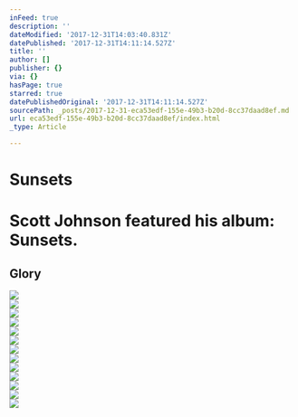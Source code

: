 ```yaml
---
inFeed: true
description: ''
dateModified: '2017-12-31T14:03:40.831Z'
datePublished: '2017-12-31T14:11:14.527Z'
title: ''
author: []
publisher: {}
via: {}
hasPage: true
starred: true
datePublishedOriginal: '2017-12-31T14:11:14.527Z'
sourcePath: _posts/2017-12-31-eca53edf-155e-49b3-b20d-8cc37daad8ef.md
url: eca53edf-155e-49b3-b20d-8cc37daad8ef/index.html
_type: Article

---
```

# Sunsets

# Scott Johnson featured his album: Sunsets.

## Glory

<article style=""><img src="https://scontent.xx.fbcdn.net/v/t31.0-8/s720x720/12184273_1679841602233788_4995663076070767235_o.jpg?oh=6225ddb6177762c87ed2d69d5476723f&amp;oe=5AC5582C" /></article>

<article style=""><img src="https://scontent.xx.fbcdn.net/v/t31.0-8/s720x720/12184273_1679841602233788_4995663076070767235_o.jpg?oh=6225ddb6177762c87ed2d69d5476723f&amp;oe=5AC5582C" /></article>

<article style=""><img src="https://scontent.xx.fbcdn.net/v/t31.0-8/s720x720/12027338_1679841732233775_8757558448694774956_o.jpg?oh=3b0def95bc985a6e443195bdec77292e&amp;oe=5AB82CE2" /></article>

<article style=""><img src="https://scontent.xx.fbcdn.net/v/t31.0-8/s720x720/12045541_1679841728900442_8939100232528069056_o.jpg?oh=c5b51846556b2cb3570f3af5e29c8ae0&amp;oe=5AB621C6" /></article>

<article style=""><img src="https://scontent.xx.fbcdn.net/v/t31.0-8/s720x720/12119961_1679841735567108_4138234879936739229_o.jpg?oh=133611a309b3d659f0107b22956a80ca&amp;oe=5AFD6AAC" /></article>

<article style=""><img src="https://scontent.xx.fbcdn.net/v/t31.0-8/s720x720/12052477_1679841778900437_2523529686306997499_o.jpg?oh=2c8e10caddb829e6a4b0b51cc0fa0559&amp;oe=5ABE831C" /></article>

<article style=""><img src="https://scontent.xx.fbcdn.net/v/t31.0-8/p720x720/12183776_1679841785567103_5305228018243202942_o.jpg?oh=396d9d90c511e4a200d37c4ec06ce9fb&amp;oe=5AF81EF3" /></article>

<article style=""><img src="https://scontent.xx.fbcdn.net/v/t31.0-8/s720x720/12183965_1679841795567102_9189063650424410812_o.jpg?oh=b98e24e72e3a31872ceed18abf10a496&amp;oe=5ABCBAC1" /></article>

<article style=""><img src="https://scontent.xx.fbcdn.net/v/t31.0-8/s720x720/12182847_1679841818900433_5698015831285146003_o.jpg?oh=a6e623336fc99c8643304ebd0ce3ae54&amp;oe=5ABF5CC4" /></article>

<article style=""><img src="https://scontent.xx.fbcdn.net/v/t31.0-8/s720x720/12045543_1679841832233765_9204905845906752950_o.jpg?oh=5b856c641c2bad024092c9ac764409ba&amp;oe=5AF9921C" /></article>

<article style=""><img src="https://scontent.xx.fbcdn.net/v/t31.0-8/q81/s720x720/12087206_1679841838900431_202420199371735235_o.jpg?oh=3bae808e50be8f9b254a709089cef900&amp;oe=5AB94BC7" /></article>

<article style=""><img src="https://scontent.xx.fbcdn.net/v/t31.0-8/s720x720/12030374_1679847245566557_991147760279341365_o.jpg?oh=7b79c65a2f36fcb96ff56afdbfc6892c&amp;oe=5AF408C9" /></article>

<article style=""><img src="https://scontent.xx.fbcdn.net/v/t31.0-8/s720x720/11028376_1679847248899890_7057236913256684751_o.jpg?oh=972e1d60f558dddfc2d6ffa5f7ba641e&amp;oe=5AB4ED7B" /></article>